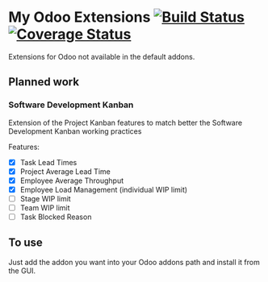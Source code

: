 # My Odoo Extensions [![Build Status](https://travis-ci.org/Jamkasz/jo-odoo-addons.svg)](https://travis-ci.org/Jamkasz/jo-odoo-addons) [![Coverage Status](https://coveralls.io/repos/Jamkasz/jo-odoo-addons/badge.svg?branch=master&service=github)](https://coveralls.io/github/Jamkasz/jo-odoo-addons?branch=master)
Extensions for Odoo not available in the default addons.

## Planned work

### Software Development Kanban

Extension of the Project Kanban features to match better the Software Development Kanban working practices

Features:
- [X] Task Lead Times
- [X] Project Average Lead Time
- [X] Employee Average Throughput
- [X] Employee Load Management (individual WIP limit)
- [ ] Stage WIP limit
- [ ] Team WIP limit
- [ ] Task Blocked Reason

## To use
Just add the addon you want into your Odoo addons path and install it
from the GUI.
